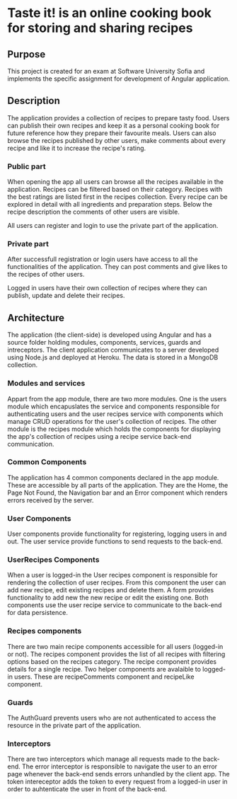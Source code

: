 # Taste it! is an online cooking book for storing and sharing recipes

## Purpose

This project is created for an exam at Software University Sofia and implements the specific assignment for development of Angular application.

## Description

The application provides a collection of recipes to prepare tasty food. Users can publish their own recipes and keep it as a personal cooking book for future reference how they prepare their favourite meals. Users can also browse the recipes published by other users, make comments about every recipe and like it to increase the recipe's rating.

### Public part

When opening the app all users can browse all the recipes available in the application. Recipes can be filtered based on their category. Recipes with the best ratings are listed first in the recipes collection. Every recipe can be explored in detail with all ingredients and preparation steps. Below the recipe description the comments of other users are visible. 

All users can register and login to use the private part of the application.

### Private part

After successfull registration or login users have access to all the functionalities of the application. They can post comments and give likes to the recipes of other users. 

Logged in users have their own collection of recipes where they can publish, update and delete their recipes. 

## Architecture

The application (the client-side) is developed using Angular and has a source folder holding modules, components, services, guards and intreceptors. The client application communicates to a server developed using Node.js and deployed at Heroku. The data is stored in a MongoDB collection.

### Modules and services

Appart from the app module, there are two more modules. One is the users module which encapuslates the service and components responsible for authenticating users and the user recipes service with components which manage CRUD operations for the user's collection of recipes. The other module is the recipes module which holds the components for displaying the app's collection of recipes using a recipe service back-end communication.

### Common Components

The application has 4 common components declared in the app module. These are accessible by all parts of the application. They are the Home, the Page Not Found, the Navigation bar and an Error component which renders errors received by the server.

### User Components

User components provide functionality for registering, logging users in and out. The user service provide functions to send requests to the back-end. 

### UserRecipes Components

When a user is logged-in the User recipes component is responsible for rendering the collection of user recipes. From this component the user can add new recipe, edit existing recipes and delete them. A form provides functionality to add new the new recipe or edit the existing one. Both components use the user recipe service to communicate to the back-end for data persistence.

### Recipes components

There are two main recipe components accessible for all users (logged-in or not). The recipes component provides the list of all recipes with filtering options based on the recipes category. The recipe component provides details for a single recipe. Two helper components are avalaible to logged-in users. These are recipeComments component and recipeLike component. 


### Guards

The AuthGuard prevents users who are not authenticated to access the resource in the private part of the application.


### Interceptors

There are two interceptors which manage all requests made to the back-end. The error interceptor is responsible to navigate the user to an error page whenever the back-end sends errors unhandled by the client app. The token intereceptor adds the token to every request from a logged-in user in order to auhtenticate the user in front of the back-end. 